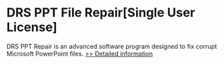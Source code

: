 # DRS PPT File Repair[Single User License]
DRS PPT Repair is an advanced software program designed to fix corrupt Microsoft PowerPoint files.
[>> Detailed information](https://secure.shareit.com/shareit/product.html?productid=301010180&affiliateid=200057808)